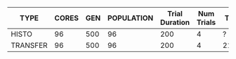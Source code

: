 |TYPE     |CORES |GEN  |POPULATION|Trial Duration|Num Trials|TOT   |
|---------|------|-----|----------|--------------|----------|------|
|HISTO    |96    |500  |96        |200           |4         |?     |
|TRANSFER |96    |500  |96        |200           |4         |2132  |
